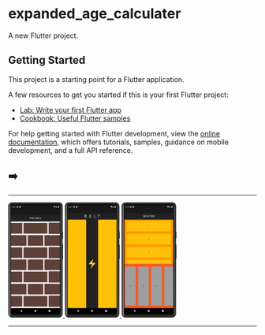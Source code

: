 # expanded_age_calculater

A new Flutter project.

## Getting Started

This project is a starting point for a Flutter application.

A few resources to get you started if this is your first Flutter project:

- [Lab: Write your first Flutter app](https://docs.flutter.dev/get-started/codelab)
- [Cookbook: Useful Flutter samples](https://docs.flutter.dev/cookbook)

For help getting started with Flutter development, view the
[online documentation](https://docs.flutter.dev/), which offers tutorials,
samples, guidance on mobile development, and a full API reference.
<h2>➡️ </h2>
<hr>
<p>
<a href ="">
<img src="https://github.com/Prafulpatnecha/expanded_age_calculater/blob/master/wall.png" width="22%" Height="35%">
  <img src="https://github.com/Prafulpatnecha/expanded_age_calculater/blob/master/bolt.png" width="22%" Height="35%">
  <img src="https://github.com/Prafulpatnecha/expanded_age_calculater/blob/master/Screenshot_20240413_151746.png" width="22%" Height="35%">
</a>
</p>
<hr>
